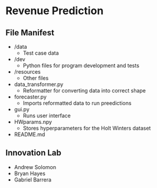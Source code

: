 # Revenue Prediction

## File Manifest
- /data
    - Test case data 
- /dev
    - Python files for program development and tests
- /resources
    - Other files
- data_transformer.py
    - Reformatter for converting data into correct shape
- forecaster.py
    - Imports reformatted data to run preedictions
- gui.py
    - Runs user interface
- HWparams.npy
    - Stores hyperparameters for the Holt Winters dataset
- README.md

## Innovation Lab
- Andrew Solomon
- Bryan Hayes
- Gabriel Barrera